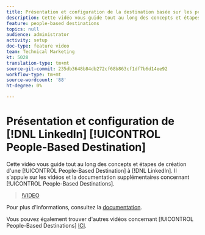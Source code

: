 ```yaml
---
title: Présentation et configuration de la destination basée sur les personnes LinkedIn
description: Cette vidéo vous guide tout au long des concepts et étapes de création d’une destination basée sur les personnes vers LinkedIn. Il s’appuie sur les vidéos et la documentation supplémentaires concernant les destinations basées sur les personnes.
feature: people-based destinations
topics: null
audience: administrator
activity: setup
doc-type: feature video
team: Technical Marketing
kt: 5028
translation-type: tm+mt
source-git-commit: 235db3648b84db272cf68b863cf1df7b6d14ee92
workflow-type: tm+mt
source-wordcount: '88'
ht-degree: 0%

---
```



# Présentation et configuration de [!DNL LinkedIn] [!UICONTROL People-Based Destination]

Cette vidéo vous guide tout au long des concepts et étapes de création d&#39;une [!UICONTROL People-Based Destination] à [!DNL LinkedIn]. Il s&#39;appuie sur les vidéos et la documentation supplémentaires concernant [!UICONTROL People-Based Destinations].

>[!VIDEO](https://video.tv.adobe.com/v/34171/?quality=12)

Pour plus d&#39;informations, consultez la [documentation](https://docs.adobe.com/content/help/en/audience-manager/user-guide/features/destinations/people-based/people-based-destinations-overview.html).

Vous pouvez également trouver d&#39;autres vidéos concernant [!UICONTROL People-Based Destinations] [ICI](https://adobe.ly/aamlearnpbd).
